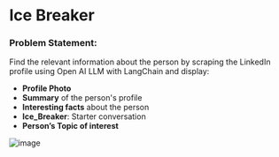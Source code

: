 # Ice Breaker

### Problem Statement:

Find the relevant information about the person by scraping the LinkedIn profile using Open AI LLM with LangChain and display:

- **Profile Photo**
- **Summary** of the person's profile
- **Interesting facts** about the person
- **Ice_Breaker**: Starter conversation
- **Person’s Topic of interest**


![image](https://github.com/Anurag-Singh-creator/langchains_llm_powered_apps/assets/71070298/d7a9a579-f73a-4787-b01d-9d0f738aab50)


